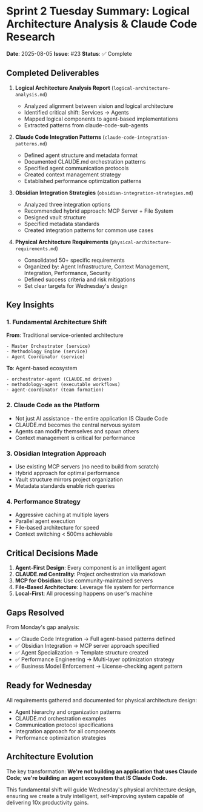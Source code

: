 # Sprint 2 Tuesday Summary: Logical Architecture Analysis & Claude Code Research

**Date**: 2025-08-05
**Issue**: #23
**Status**: ✅ Complete

## Completed Deliverables

1. **Logical Architecture Analysis Report** (`logical-architecture-analysis.md`)
   - Analyzed alignment between vision and logical architecture
   - Identified critical shift: Services → Agents
   - Mapped logical components to agent-based implementations
   - Extracted patterns from claude-code-sub-agents

2. **Claude Code Integration Patterns** (`claude-code-integration-patterns.md`)
   - Defined agent structure and metadata format
   - Documented CLAUDE.md orchestration patterns
   - Specified agent communication protocols
   - Created context management strategy
   - Established performance optimization patterns

3. **Obsidian Integration Strategies** (`obsidian-integration-strategies.md`)
   - Analyzed three integration options
   - Recommended hybrid approach: MCP Server + File System
   - Designed vault structure
   - Specified metadata standards
   - Created integration patterns for common use cases

4. **Physical Architecture Requirements** (`physical-architecture-requirements.md`)
   - Consolidated 50+ specific requirements
   - Organized by: Agent Infrastructure, Context Management, Integration, Performance, Security
   - Defined success criteria and risk mitigations
   - Set clear targets for Wednesday's design

## Key Insights

### 1. Fundamental Architecture Shift
**From**: Traditional service-oriented architecture
```
- Master Orchestrator (service)
- Methodology Engine (service)
- Agent Coordinator (service)
```

**To**: Agent-based ecosystem
```
- orchestrator-agent (CLAUDE.md driven)
- methodology-agent (executable workflows)
- agent-coordinator (team formation)
```

### 2. Claude Code as the Platform
- Not just AI assistance - the entire application IS Claude Code
- CLAUDE.md becomes the central nervous system
- Agents can modify themselves and spawn others
- Context management is critical for performance

### 3. Obsidian Integration Approach
- Use existing MCP servers (no need to build from scratch)
- Hybrid approach for optimal performance
- Vault structure mirrors project organization
- Metadata standards enable rich queries

### 4. Performance Strategy
- Aggressive caching at multiple layers
- Parallel agent execution
- File-based architecture for speed
- Context switching < 500ms achievable

## Critical Decisions Made

1. **Agent-First Design**: Every component is an intelligent agent
2. **CLAUDE.md Centrality**: Project orchestration via markdown
3. **MCP for Obsidian**: Use community-maintained servers
4. **File-Based Architecture**: Leverage file system for performance
5. **Local-First**: All processing happens on user's machine

## Gaps Resolved

From Monday's gap analysis:
- ✅ Claude Code Integration → Full agent-based patterns defined
- ✅ Obsidian Integration → MCP server approach specified
- ✅ Agent Specialization → Template structure created
- ✅ Performance Engineering → Multi-layer optimization strategy
- ✅ Business Model Enforcement → License-checking agent pattern

## Ready for Wednesday

All requirements gathered and documented for physical architecture design:
- Agent hierarchy and organization patterns
- CLAUDE.md orchestration examples
- Communication protocol specifications
- Integration approach for all components
- Performance optimization strategies

## Architecture Evolution

The key transformation: **We're not building an application that uses Claude Code; we're building an agent ecosystem that IS Claude Code.**

This fundamental shift will guide Wednesday's physical architecture design, ensuring we create a truly intelligent, self-improving system capable of delivering 10x productivity gains.